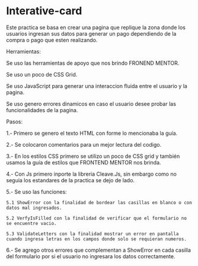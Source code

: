 # Interative-card
Este practica se basa en crear una pagina que replique la zona donde los usuarios ingresan sus datos para generar un pago dependiendo de la compra o pago que esten realizando.

Herramientas:

Se uso las herramientas de apoyo que nos brindo FRONEND MENTOR.

Se uso un poco de CSS Grid.

Se uso JavaScript para generar una interaccion fluida entre el usuario y la pagina.

Se uso genero errores dinamicos en caso el usuario desee probar las funcionalidades de la pagina.


Pasos:

1.- Primero se genero el texto HTML con forme lo mencionaba la guía.

2.- Se colocaron comentarios para un mejor lectura del codigo.

3.- En los estilos CSS primero se utilizo un poco de CSS grid y también usamos la guía de estilos que FRONTEND MENTOR nos brinda.

4.- Con Js primero inporte la libreria Cleave.Js, sin embargo como no seguia los estandares de la practica se dejo de lado.

5.- Se uso las funciones:
  
	5.1 ShowError con la finalidad de bordear las casillas en blanco o con datos mal ingresados.
  
	5.2 VerfyIsFilled con la finalidad de verificar que el formulario no se encuentre vacio.
  
	5.3 ValidateLetters con la finalidad mostrar un error en pantalla cuando ingresa letras en los campos donde solo se requieran numeros.

6.- Se agrego otros errores que complementan a ShowError en cada casilla del formulario por si el usuario no ingresara los datos correctamente.
